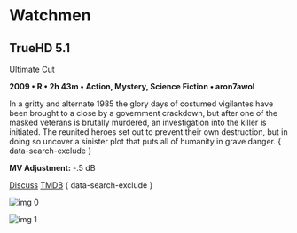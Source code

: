 # Watchmen

## TrueHD 5.1

Ultimate Cut

**2009 • R • 2h 43m • Action, Mystery, Science Fiction • aron7awol**

In a gritty and alternate 1985 the glory days of costumed vigilantes have been brought to a close by a government crackdown, but after one of the masked veterans is brutally murdered, an investigation into the killer is initiated. The reunited heroes set out to prevent their own destruction, but in doing so uncover a sinister plot that puts all of humanity in grave danger.
{ data-search-exclude }

**MV Adjustment:** -.5 dB

[Discuss](https://www.avsforum.com/threads/bass-eq-for-filtered-movies.2995212/post-57504674)  [TMDB](https://www.themoviedb.org/movie/13183)
{ data-search-exclude }

![img 0](https://i.imgur.com/Sf71Yaf.jpg)

![img 1](https://i.imgur.com/HQsND2i.jpg)


